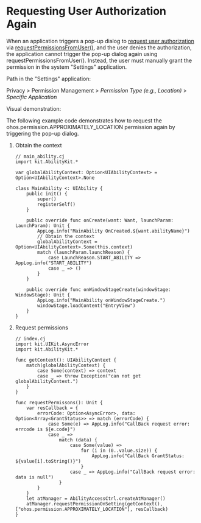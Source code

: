 # Requesting User Authorization Again

When an application triggers a pop-up dialog to [request user authorization](./cj-request-user-authorization.md) via [requestPermissionsFromUser()](../../../../API_Reference/source_en/apis/AbilityKit/cj-apis-ability_access_ctrl.md#func-requestpermissionsfromuserstagecontext-arraypermissions-asynccallbackaccessctrlpermissionrequestresult), and the user denies the authorization, the application cannot trigger the pop-up dialog again using requestPermissionsFromUser(). Instead, the user must manually grant the permission in the system "Settings" application.

Path in the "Settings" application:

<!--RP1-->
Privacy > Permission Management > *Permission Type (e.g., Location)* > *Specific Application*
<!--RP1End-->

Visual demonstration:

The following example code demonstrates how to request the ohos.permission.APPROXIMATELY_LOCATION permission again by triggering the pop-up dialog.

1. Obtain the context

    <!-- compile -->

    ```cangjie
    // main_ability.cj
    import kit.AbilityKit.*

    var globalAbilityContext: Option<UIAbilityContext> = Option<UIAbilityContext>.None

    class MainAbility <: UIAbility {
        public init() {
            super()
            registerSelf()
        }

        public override func onCreate(want: Want, launchParam: LaunchParam): Unit {
            AppLog.info("MainAbility OnCreated.${want.abilityName}")
            // Obtain the context
            globalAbilityContext = Option<UIAbilityContext>.Some(this.context)
            match (launchParam.launchReason) {
                case LaunchReason.START_ABILITY => AppLog.info("START_ABILITY")
                case _ => ()
            }
        }

        public override func onWindowStageCreate(windowStage: WindowStage): Unit {
            AppLog.info("MainAbility onWindowStageCreate.")
            windowStage.loadContent("EntryView")
        }
    }
    ```

2. Request permissions

    <!-- compile -->

    ```cangjie
    // index.cj
    import kit.UIKit.AsyncError
    import kit.AbilityKit.*

    func getContext(): UIAbilityContext {
        match(globalAbilityContext) {
            case Some(context) => context
            case _ => throw Exception("can not get globalAbilityContext.")
        }
    }

    func requestPermissons(): Unit {
        var resCallback = {
            errorCode: Option<AsyncError>, data: Option<Array<GrantStatus>> => match (errorCode) {
                case Some(e) => AppLog.info("CallBack request error: errcode is ${e.code}")
                case _ =>
                    match (data) {
                        case Some(value) =>
                            for (i in (0..value.size)) {
                                AppLog.info("CallBack GrantStatus: ${value[i].toString()}")
                            }
                        case _ => AppLog.info("CallBack request error: data is null")
                    }
            }
        }
        let atManager = AbilityAccessCtrl.createAtManager()
        atManager.requestPermissionOnSetting(getContext(), ["ohos.permission.APPROXIMATELY_LOCATION"], resCallback)
    }
    ```